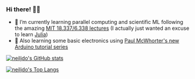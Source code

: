 ### Hi there! 👋🏼

<!--
**neiljdo/neiljdo** is a ✨ _special_ ✨ repository because its `README.md` (this file) appears on your GitHub profile.

Here are some ideas to get you started:

- 🔭 I’m currently working on ...
- 🌱 I’m currently learning ...
- 👯 I’m looking to collaborate on ...
- 🤔 I’m looking for help with ...
- 💬 Ask me about ...
- 📫 How to reach me: ...
- 😄 Pronouns: ...
- ⚡ Fun fact: ...
-->

- 🌱 I’m currently learning parallel computing and scientific ML following the amazing [MIT 18.337/6.338 lectures](https://www.youtube.com/channel/UCDtsHjkOEMHYPGgpKX8VOPg) (I actually just wanted an excuse to learn [Julia](https://julialang.org/))
- 🤖 Also learning some basic electronics using [Paul McWhorter's new Arduino tutorial series](https://www.youtube.com/playlist?list=PLGs0VKk2DiYw-L-RibttcvK-WBZm8WLEP)

[![neiljdo's GitHub stats](https://github-readme-stats.vercel.app/api?username=neiljdo&theme=gruvbox&count_private=true)](https://github.com/anuraghazra/github-readme-stats)

[![neiljdo's Top Langs](https://github-readme-stats.vercel.app/api/top-langs/?username=neiljdo&hide=ipynb,html,css,ruby,coffeescript&theme=gruvbox)](https://github.com/anuraghazra/github-readme-stats)
